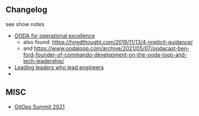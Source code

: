 
## Changelog
see show notes

- [OODA for operational excellence](https://changelog.com/shipit/4)
  - also found: https://hiredthought.com/2019/11/13/4-implicit-guidance/
  - and https://www.oodaloop.com/archive/2021/05/07/oodacast-ben-ford-founder-of-commando-development-on-the-ooda-loop-and-tech-leadership/
- [Leading leaders who lead engineers](https://changelog.com/podcast/453)
- 

## MISC

- [GitOps Summit 2021](https://www.youtube.com/watch?v=alqdkYRVRv8&list=PL2KXbZ9-EY9TRND2YHxordGt8pOw5r45R)

<!--stackedit_data:
eyJoaXN0b3J5IjpbLTg5NjQ2OTA0Miw1NDgyMjE2MjgsNzMwOT
k4MTE2XX0=
-->